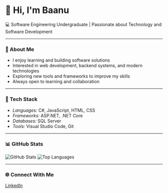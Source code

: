 # 👋 Hi, I'm Baanu  

💻 Software Engineering Undergraduate | Passionate about Technology and Software Development  

---

### 🚀 About Me
- I enjoy learning and building software solutions  
- Interested in web development, backend systems, and modern technologies  
- Exploring new tools and frameworks to improve my skills  
- Always open to learning and collaboration  

---

### 🧰 Tech Stack
- *Languages:* C#, JavaScript, HTML, CSS  
- *Frameworks:* ASP.NET, .NET Core  
- *Databases:* SQL Server  
- *Tools:* Visual Studio Code, Git 

---

### 📊 GitHub Stats
![GitHub Stats](https://github-readme-stats.vercel.app/api?username=Baanu&show_icons=true&theme=default)
![Top Languages](https://github-readme-stats.vercel.app/api/top-langs/?username=Baanu&layout=compact&theme=default)

---

### 🌐 Connect With Me
[LinkedIn](www.linkedin.com/in/mns-baanu) 
